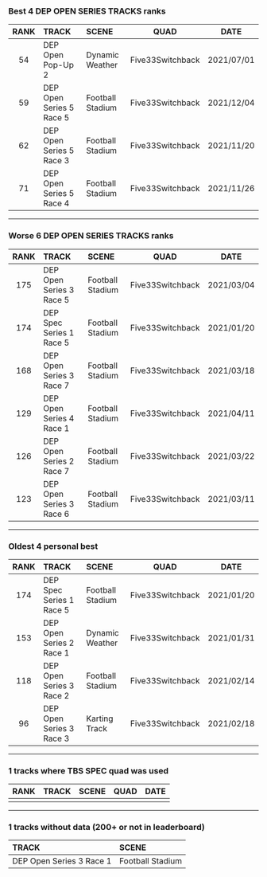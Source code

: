 ### Best 4 DEP OPEN SERIES TRACKS ranks
|RANK|TRACK|SCENE|QUAD|DATE|
|:---:|:---|:---|:---:|:---:|
|54|DEP Open Pop-Up 2|Dynamic Weather|Five33Switchback|2021/07/01|
|59|DEP Open Series 5 Race 5|Football Stadium|Five33Switchback|2021/12/04|
|62|DEP Open Series 5 Race 3|Football Stadium|Five33Switchback|2021/11/20|
|71|DEP Open Series 5 Race 4|Football Stadium|Five33Switchback|2021/11/26|
---
### Worse 6 DEP OPEN SERIES TRACKS ranks
|RANK|TRACK|SCENE|QUAD|DATE|
|:---:|:---|:---|:---:|:---:|
|175|DEP Open Series 3 Race 5|Football Stadium|Five33Switchback|2021/03/04|
|174|DEP Spec Series 1 Race 5|Football Stadium|Five33Switchback|2021/01/20|
|168|DEP Open Series 3 Race 7|Football Stadium|Five33Switchback|2021/03/18|
|129|DEP Open Series 4 Race 1|Football Stadium|Five33Switchback|2021/04/11|
|126|DEP Open Series 2 Race 7|Football Stadium|Five33Switchback|2021/03/22|
|123|DEP Open Series 3 Race 6|Football Stadium|Five33Switchback|2021/03/11|
---
### Oldest 4 personal best
|RANK|TRACK|SCENE|QUAD|DATE|
|:---:|:---|:---|:---:|:---:|
|174|DEP Spec Series 1 Race 5|Football Stadium|Five33Switchback|2021/01/20|
|153|DEP Open Series 2 Race 1|Dynamic Weather|Five33Switchback|2021/01/31|
|118|DEP Open Series 3 Race 2|Football Stadium|Five33Switchback|2021/02/14|
|96|DEP Open Series 3 Race 3|Karting Track|Five33Switchback|2021/02/18|
---
### 1 tracks where TBS SPEC quad was used
|RANK|TRACK|SCENE|QUAD|DATE|
|:---:|:---|:---|:---:|:---:|
||||||
---
### 1 tracks without data (200+ or not in leaderboard)
|TRACK|SCENE|
|:---|:---|
|DEP Open Series 3 Race 1|Football Stadium|
